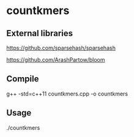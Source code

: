 # countkmers
## External libraries
https://github.com/sparsehash/sparsehash

https://github.com/ArashPartow/bloom


## Compile
g++ -std=c++11 countkmers.cpp -o countkmers

## Usage
./countkmers <filename> <kmersize> <topcount>
